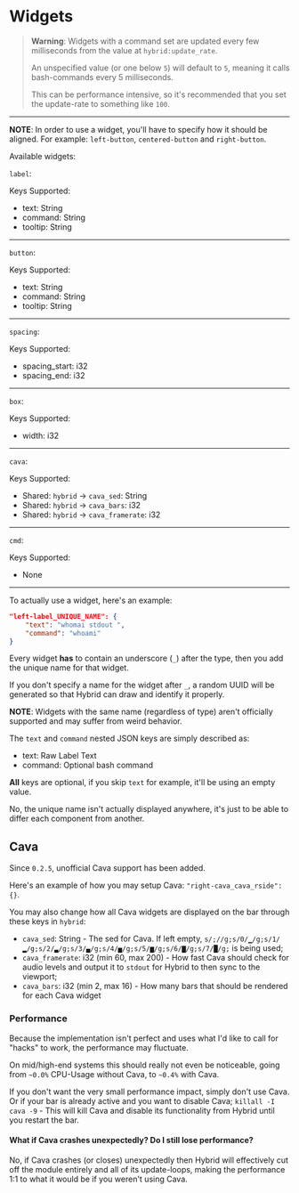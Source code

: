 # Widgets
> **Warning**:
> Widgets with a command set are updated every few milliseconds from the value at `hybrid:update_rate`.
>
> An unspecified value (or one below `5`) will default to `5`, meaning it calls bash-commands every 5 milliseconds.
>
> This can be performance intensive, so it's recommended that you set the update-rate to something like `100`.
***
**NOTE**: In order to use a widget, you'll have to specify how it should be aligned. For example: `left-button`, `centered-button` and `right-button`.

Available widgets:

`label`:

Keys Supported:
- text: String
- command: String
- tooltip: String
***
`button`:

Keys Supported:
- text: String
- command: String
- tooltip: String
***
`spacing`:

Keys Supported:
- spacing_start: i32
- spacing_end: i32
***
`box`:

Keys Supported:
- width: i32
***
`cava`:

Keys Supported:
- Shared: `hybrid` -> `cava_sed`: String
- Shared: `hybrid` -> `cava_bars`: i32
- Shared: `hybrid` -> `cava_framerate`: i32
***
`cmd`:

Keys Supported:
- None
***
To actually use a widget, here's an example:

```json
"left-label_UNIQUE_NAME": {
    "text": "whomai stdout ",
    "command": "whoami"
}
```

Every widget **has** to contain an underscore (`_`) after the type, then you add the unique name for that widget.

If you don't specify a name for the widget after `_`, a random UUID will be generated so that Hybrid can draw and identify it properly.

**NOTE**: Widgets with the same name (regardless of type) aren't officially supported and may suffer from weird behavior.

The `text` and `command` nested JSON keys are simply described as:
- text: Raw Label Text
- command: Optional bash command

**All** keys are optional, if you skip `text` for example, it'll be using an empty value.

No, the unique name isn't actually displayed anywhere, it's just to be able to differ each component from another.
## Cava
Since `0.2.5`, unofficial Cava support has been added.

Here's an example of how you may setup Cava: `"right-cava_cava_rside": {}`.

You may also change how all Cava widgets are displayed on the bar through these keys in `hybrid`:
- `cava_sed`: String - The sed for Cava. If left empty, `s/;//g;s/0/▁/g;s/1/▂/g;s/2/▃/g;s/3/▄/g;s/4/▅/g;s/5/▆/g;s/6/▇/g;s/7/█/g;` is being used;
- `cava_framerate`: i32 (min 60, max 200) - How fast Cava should check for audio levels and output it to `stdout` for Hybrid to then sync to the viewport;
- `cava_bars`: i32 (min 2, max 16) - How many bars that should be rendered for each Cava widget
### Performance
Because the implementation isn't perfect and uses what I'd like to call for "hacks" to work, the performance may fluctuate.

On mid/high-end systems this should really not even be noticeable, going from `~0.0%` CPU-Usage without Cava, to `~0.4%` with Cava.

If you don't want the very small performance impact, simply don't use Cava. Or if your bar is already active and you want to disable Cava; `killall -I cava -9` - This will kill Cava and disable its functionality from Hybrid until you restart the bar.

#### What if Cava crashes unexpectedly? Do I still lose performance?
No, if Cava crashes (or closes) unexpectedly then Hybrid will effectively cut off the module entirely and all of its update-loops, making the performance 1:1 to what it would be if you weren't using Cava.
